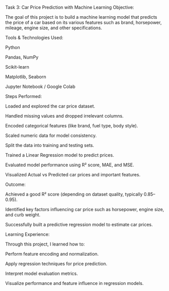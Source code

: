 Task 3: Car Price Prediction with Machine Learning
Objective:

The goal of this project is to build a machine learning model that predicts the price of a car based on its various features such as brand, horsepower, mileage, engine size, and other specifications.

Tools & Technologies Used:

Python

Pandas, NumPy

Scikit-learn

Matplotlib, Seaborn

Jupyter Notebook / Google Colab

Steps Performed:

Loaded and explored the car price dataset.

Handled missing values and dropped irrelevant columns.

Encoded categorical features (like brand, fuel type, body style).

Scaled numeric data for model consistency.

Split the data into training and testing sets.

Trained a Linear Regression model to predict prices.

Evaluated model performance using R² score, MAE, and MSE.

Visualized Actual vs Predicted car prices and important features.

Outcome:

Achieved a good R² score (depending on dataset quality, typically 0.85–0.95).

Identified key factors influencing car price such as horsepower, engine size, and curb weight.

Successfully built a predictive regression model to estimate car prices.

 Learning Experience:

Through this project, I learned how to:

Perform feature encoding and normalization.

Apply regression techniques for price prediction.

Interpret model evaluation metrics.

Visualize performance and feature influence in regression models.
